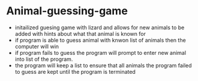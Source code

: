 # Animal-guessing-game


- initailized guesing game with lizard and allows for new animals to be added with hints about what that animal is known for
- if program is able to guess animal with knwon list of animals then the computer will win
- if program fails to guess the program will prompt to enter new animal into list of the program.
- the program will keep a list to ensure that all animals the program failed to guess are kept until the program is terminated
